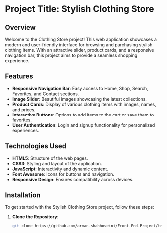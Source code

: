 # Project Title: Stylish Clothing Store

## Overview
Welcome to the Clothing Store project! This web application showcases a modern and user-friendly interface for browsing and purchasing stylish clothing items. With an attractive slider, product cards, and a responsive navigation bar, this project aims to provide a seamless shopping experience.

## Features
- **Responsive Navigation Bar**: Easy access to Home, Shop, Search, Favorites, and Contact sections.
- **Image Slider**: Beautiful images showcasing the latest collections.
- **Product Cards**: Display of various clothing items with images, names, and prices.
- **Interactive Buttons**: Options to add items to the cart or save them to favorites.
- **User Authentication**: Login and signup functionality for personalized experiences.

## Technologies Used
- **HTML5**: Structure of the web pages.
- **CSS3**: Styling and layout of the application.
- **JavaScript**: Interactivity and dynamic content.
- **Font Awesome**: Icons for buttons and navigation.
- **Responsive Design**: Ensures compatibility across devices.

## Installation
To get started with the Stylish Clothing Store project, follow these steps:

1. **Clone the Repository**:
   ```bash
   git clone https://github.com/arman-shahhoseini/Front-End-Project/tree/63620de61ef4d06e4be951ade1b5c3d0709ee796/Landing%20Page%20Clothes%20Shop

